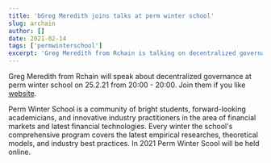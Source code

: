 ```yaml
---
title: 'bGreg Meredith joins talks at perm winter school'
slug: archain
author: []
date: 2021-02-14
tags: ['permwinterschool']
excerpt: 'Greg Meredith from Rchain is talking on decentralized governance at perm winter school.'
---
```


Greg Meredith from Rchain will speak about decentralized governance at perm winter school on 25.2.21 from 20:00 - 20:00. Join them if you like [website](https://permwinterschool.ru/).

Perm Winter School is a community of bright students, forward-looking academicians, and innovative industry practitioners in the area of financial markets and latest financial technologies. Every winter the school's comprehensive program covers the latest empirical researches, theoretical models, and industry best practices. In 2021 Perm Winter Scool will be held online.
